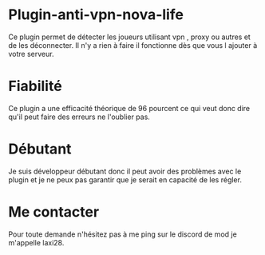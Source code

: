 # Plugin-anti-vpn-nova-life

Ce plugin permet de détecter les joueurs utilisant vpn , proxy ou autres et de les déconnecter. 
Il n'y a rien à faire il fonctionne dès que vous l ajouter à votre serveur.

# Fiabilité 

Ce plugin a une efficacité théorique de 96 pourcent ce qui veut donc dire qu'il peut faire des erreurs ne l'oublier pas.

# Débutant

Je suis développeur débutant donc il peut avoir des problèmes avec le plugin et je ne peux pas garantir que je serait en capacité de les régler.

# Me contacter 

Pour toute demande n'hésitez pas à me ping sur le discord de mod je m'appelle laxi28.
